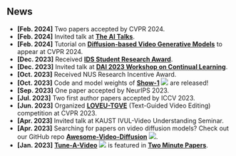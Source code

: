 ## News

- **[Feb. 2024]** Two papers accepted by CVPR 2024.
- **[Feb. 2024]** Invited talk at [**The AI Talks**](https://t.co/dMN1RkVsIl).
- **[Feb. 2024]** Tutorial on [**Diffusion-based Video Generative Models**](https://showlab.github.io/cvpr2024-tutorial-video-diffusion-models/) to appear at CVPR 2024.
- **[Dec. 2023]** Received [**IDS Student Research Award**](https://ids.nus.edu.sg/gathering23.html).
- **[Dec. 2023]** Invited talk at [**DAI 2023 Workshop on Continual Learning**](https://dai-cl.github.io/). 
- **[Oct. 2023]** Received NUS Research Incentive Award.
- **[Oct. 2023]** Code and model weights of [**Show-1**](https://showlab.github.io/Show-1/) [![](https://img.shields.io/github/stars/showlab/Show-1?style=social)](https://github.com/showlab/Show-1) are released!
- **[Sep. 2023]** One paper accepted by NeurIPS 2023.
- **[Jul. 2023]** Two first author papers accepted by ICCV 2023.
- **[Jun. 2023]** Organized [**LOVEU-TGVE**](https://sites.google.com/view/loveucvpr23/track4) (Text-Guided Video Editing) competition at CVPR 2023.
- **[Apr. 2023]** Invited talk at KAUST IVUL-Video Understanding Seminar.
- **[Apr. 2023]** Searching for papers on video diffusion models? Check out our GitHub repo [**Awesome-Video-Diffusion**](https://github.com/showlab/Awesome-Video-Diffusion) [![](https://img.shields.io/github/stars/showlab/Awesome-Video-Diffusion?style=social)](https://github.com/showlab/Awesome-Video-Diffusion).
- **[Jan. 2023]** [**Tune-A-Video**](https://tuneavideo.github.io/) [![](https://img.shields.io/github/stars/showlab/Tune-A-Video?style=social)](https://github.com/showlab/Tune-A-Video) is featured in [**Two Minute Papers**](https://www.youtube.com/watch?v=uzF6CTtjn-g).